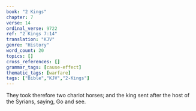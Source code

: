 ```yaml
---
book: "2 Kings"
chapter: 7
verse: 14
ordinal_verse: 9722
ref: "2 Kings 7:14"
translation: "KJV"
genre: "History"
word_count: 20
topics: []
cross_references: []
grammar_tags: [cause-effect]
thematic_tags: [warfare]
tags: ["Bible","KJV","2-Kings"]
---
```

They took therefore two chariot horses; and the king sent after the host of the Syrians, saying, Go and see.
